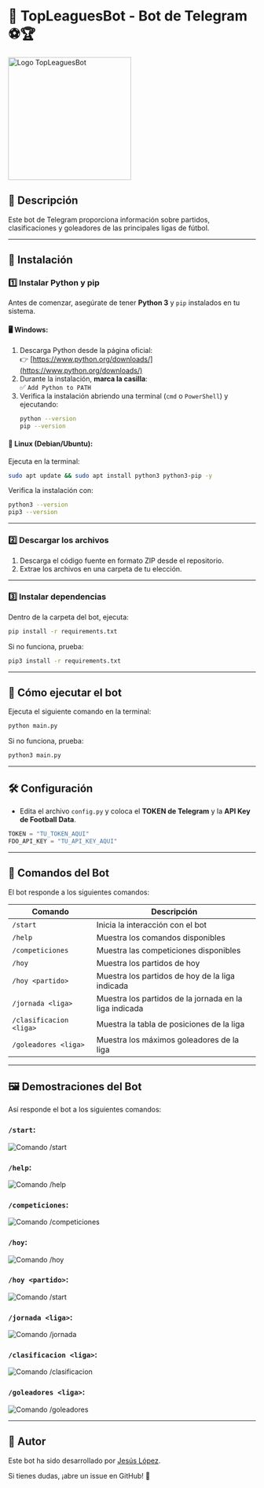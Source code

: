 # 📢 TopLeaguesBot - Bot de Telegram ⚽🏆
<img src="assets/logo.jpg" alt="Logo TopLeaguesBot" width="250">

## 📌 Descripción
Este bot de Telegram proporciona información sobre partidos, clasificaciones y goleadores de las principales ligas de fútbol.

---

## 🚀 Instalación

### 1️⃣ **Instalar Python y pip**
Antes de comenzar, asegúrate de tener **Python 3** y `pip` instalados en tu sistema.

#### 🖥️ Windows:
1. Descarga Python desde la página oficial:  
   👉 [https://www.python.org/downloads/](https://www.python.org/downloads/)
2. Durante la instalación, **marca la casilla**:  
   ✅ `Add Python to PATH`
3. Verifica la instalación abriendo una terminal (`cmd` o `PowerShell`) y ejecutando:
   ```sh
   python --version
   pip --version
   ```

#### 🐧 Linux (Debian/Ubuntu):
Ejecuta en la terminal:
```sh
sudo apt update && sudo apt install python3 python3-pip -y
```
Verifica la instalación con:
```sh
python3 --version
pip3 --version
```

---

### 2️⃣ **Descargar los archivos**
1. Descarga el código fuente en formato ZIP desde el repositorio.
2. Extrae los archivos en una carpeta de tu elección.

---

### 3️⃣ **Instalar dependencias**
Dentro de la carpeta del bot, ejecuta:
```sh
pip install -r requirements.txt
```
Si no funciona, prueba:
```sh
pip3 install -r requirements.txt
```

---

## 🎯 **Cómo ejecutar el bot**
Ejecuta el siguiente comando en la terminal:
```sh
python main.py
```
Si no funciona, prueba:
```sh
python3 main.py
```

---

## 🛠 **Configuración**
- Edita el archivo `config.py` y coloca el **TOKEN de Telegram** y la **API Key de Football Data**.

```python
TOKEN = "TU_TOKEN_AQUI"
FDO_API_KEY = "TU_API_KEY_AQUI"
```

---

## 📢 **Comandos del Bot**
El bot responde a los siguientes comandos:

| Comando                 | Descripción                                            |
|-------------------------|--------------------------------------------------------|
| `/start`                | Inicia la interacción con el bot                       |
| `/help`                 | Muestra los comandos disponibles                       |
| `/competiciones`        | Muestra las competiciones disponibles                  |
| `/hoy`                  | Muestra los partidos de hoy                            |
| `/hoy <partido>`        | Muestra los partidos de hoy de la liga indicada        |
| `/jornada <liga>`       | Muestra los partidos de la jornada en la liga indicada |
| `/clasificacion <liga>` | Muestra la tabla de posiciones de la liga              |
| `/goleadores <liga>`    | Muestra los máximos goleadores de la liga              |

---

## 🖼️ **Demostraciones del Bot**
Así responde el bot a los siguientes comandos:

### `/start`:
![Comando /start](assets/start.png)
### `/help`:
![Comando /help](assets/help.png)
### `/competiciones`:
![Comando /competiciones](assets/competiciones.png)
### `/hoy`:
![Comando /hoy](assets/hoy.png)
### `/hoy <partido>`:
![Comando /start](assets/hoy%20liga.png)
### `/jornada <liga>`:
![Comando /jornada](assets/jornada.png)
### `/clasificacion <liga>`:
![Comando /clasificacion](assets/clasificacion.png)
### `/goleadores <liga>`:
![Comando /goleadores](assets/goleadores.png)

---

## 📌 **Autor**
Este bot ha sido desarrollado por [Jesús López](https://github.com/jesuuslopeez).

Si tienes dudas, ¡abre un issue en GitHub! 🚀

